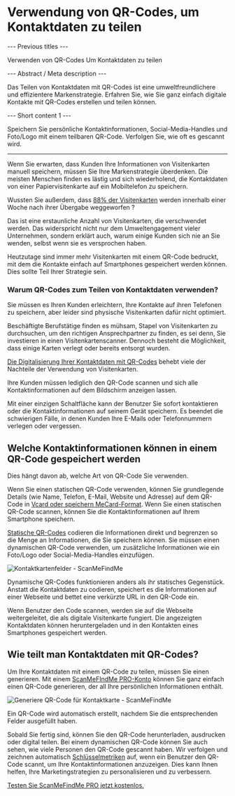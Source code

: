<h1>Verwendung von QR-Codes, um Kontaktdaten zu teilen</h1>

--- Previous titles ---

Verwenden von QR-Codes Um Kontaktdaten zu teilen

--- Abstract / Meta description ---

Das Teilen von Kontaktdaten mit QR-Codes ist eine umweltfreundlichere und effizientere Markenstrategie. Erfahren Sie, wie Sie ganz einfach digitale Kontakte mit QR-Codes erstellen und teilen können.

--- Short content 1 ---

Speichern Sie persönliche Kontaktinformationen, Social-Media-Handles und Foto/Logo mit einem teilbaren QR-Code. Verfolgen Sie, wie oft es gescannt wird.

----------

<p>Wenn Sie erwarten, dass Kunden Ihre Informationen von Visitenkarten manuell speichern, müssen Sie Ihre Markenstrategie überdenken. Die meisten Menschen finden es lästig und sich wiederholend, die Kontaktdaten von einer Papiervisitenkarte auf ein Mobiltelefon zu speichern.</p>

<p>Wussten Sie außerdem, dass <a href="https://blog.adobe.com/en/publish/2016/10/26/4-business-card-statistics-that-will-make-you-rethink-your-strategy.html#gs.5xe9i0" class="smfm-externallink" target="_blank" rel="nofollow">88% der Visitenkarten</a> werden innerhalb einer Woche nach ihrer Übergabe weggeworfen ?</p>

<p>Das ist eine erstaunliche Anzahl von Visitenkarten, die verschwendet werden. Das widerspricht nicht nur dem Umweltengagement vieler Unternehmen, sondern erklärt auch, warum einige Kunden sich nie an Sie wenden, selbst wenn sie es versprochen haben. </p>

<p>Heutzutage sind immer mehr Visitenkarten mit einem QR-Code bedruckt, mit dem die Kontakte einfach auf Smartphones gespeichert werden können. Dies sollte Teil Ihrer Strategie sein. </p>

<h3> Warum QR-Codes zum Teilen von Kontaktdaten verwenden? </h3>

<p>Sie müssen es Ihren Kunden erleichtern, Ihre Kontakte auf ihren Telefonen zu speichern, aber leider sind physische Visitenkarten dafür nicht optimiert. </p>

<p>Beschäftigte Berufstätige finden es mühsam, Stapel von Visitenkarten zu durchsuchen, um den richtigen Ansprechpartner zu finden, es sei denn, Sie investieren in einen Visitenkartenscanner. Dennoch besteht die Möglichkeit, dass einige Karten verlegt oder bereits entsorgt wurden. </p>

<p><a href="#static:contact">Die Digitalisierung Ihrer Kontaktdaten mit QR-Codes</a> behebt viele der Nachteile der Verwendung von Visitenkarten.</p>

<p>Ihre Kunden müssen lediglich den QR-Code scannen und sich alle Kontaktinformationen auf dem Bildschirm anzeigen lassen. </p>

<p>Mit einer einzigen Schaltfläche kann der Benutzer Sie sofort kontaktieren oder die Kontaktinformationen auf seinem Gerät speichern. Es beendet die schwierigen Fälle, in denen Kunden Ihre E-Mails oder Telefonnummern verlegen oder vergessen. </p>

<h2> Welche Kontaktinformationen können in einem QR-Code gespeichert werden </h2>

<p>Dies hängt davon ab, welche Art von QR-Code Sie verwenden.</p>

<p>Wenn Sie einen statischen QR-Code verwenden, können Sie grundlegende Details (wie Name, Telefon, E-Mail, Website und Adresse) auf dem QR-Code in <a href="#article:about_contactformats">Vcard oder speichern MeCard-Format</a>. Wenn Sie einen statischen QR-Code scannen, können Sie die Kontaktinformationen auf Ihrem Smartphone speichern. </p>

<p><a href="#article:about_static">Statische QR-Codes</a> codieren die Informationen direkt und begrenzen so die Menge an Informationen, die Sie speichern können. Sie müssen einen dynamischen QR-Code verwenden, um zusätzliche Informationen wie ein Foto/Logo oder Social-Media-Handles einzufügen. </p>

<p class="imageholder">
    <img src="https://media.scanmefindme.com/blog/about_dynamic_contact/files/img 1 - contact fields.png"
        alt="Kontaktkartenfelder - ScanMeFindMe">
</p>

<p>Dynamische QR-Codes funktionieren anders als ihr statisches Gegenstück. Anstatt die Kontaktdaten zu codieren, speichert es die Informationen auf einer Webseite und bettet eine verkürzte URL in den QR-Code ein. </p>

<p>Wenn Benutzer den Code scannen, werden sie auf die Webseite weitergeleitet, die als digitale Visitenkarte fungiert. Die angezeigten Kontaktdaten können heruntergeladen und in den Kontakten eines Smartphones gespeichert werden. </p>

<h2> Wie teilt man Kontaktdaten mit QR-Codes? </h2>

<p>Um Ihre Kontaktdaten mit einem QR-Code zu teilen, müssen Sie einen generieren. Mit einem <a href="#pro">ScanMeFIndMe PRO-Konto</a> können Sie ganz einfach einen QR-Code generieren, der all Ihre persönlichen Informationen enthält.</p>

<p class="imageholder">
    <img src="https://media.scanmefindme.com/blog/about_dynamic_contact/files/img 2 - floyd miles - qr.png"
        alt="Generiere QR-Code für Kontaktkarte - ScanMeFindMe">
</p>

<p>Ein QR-Code wird automatisch erstellt, nachdem Sie die entsprechenden Felder ausgefüllt haben.</p>

<p>Sobald Sie fertig sind, können Sie den QR-Code herunterladen, ausdrucken oder digital teilen. Bei einem dynamischen QR-Code können Sie auch sehen, wie viele Personen den QR-Code gescannt haben. Wir verfolgen und zeichnen automatisch <a href="#article:about_statistics">Schlüsselmetriken</a> auf, wenn ein Benutzer den QR-Code scannt, um Ihre Kontaktinformationen anzuzeigen. Dies kann Ihnen helfen, Ihre Marketingstrategien zu personalisieren und zu verbessern.</p>

<p><a href="#pro">Testen Sie ScanMeFindMe PRO jetzt kostenlos.</a></p>

